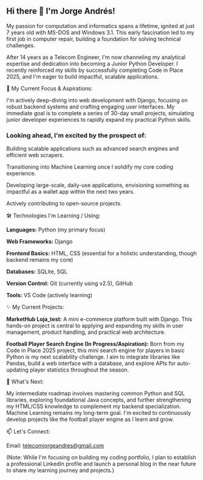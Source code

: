 ## Hi there 👋 I'm Jorge Andrés!

My passion for computation and informatics spans a lifetime, ignited at just 7 years old with MS-DOS and Windows 3.1. This early fascination led to my first job in computer repair, building a foundation for solving technical challenges.

After 14 years as a Telecom Engineer, I'm now channeling my analytical expertise and dedication into becoming a Junior Python Developer. I recently reinforced my skills by successfully completing Code in Place 2025, and I'm eager to build impactful, scalable applications.

🚀 My Current Focus & Aspirations:

I'm actively deep-diving into web development with Django, focusing on robust backend systems and crafting engaging user interfaces. My immediate goal is to complete a series of 30-day small projects, simulating junior developer experiences to rapidly expand my practical Python skills.

### Looking ahead, I'm excited by the prospect of:

Building scalable applications such as advanced search engines and efficient web scrapers.

Transitioning into Machine Learning once I solidify my core coding experience.

Developing large-scale, daily-use applications, envisioning something as impactful as a wallet app within the next two years.

Actively contributing to open-source projects.

🛠️ Technologies I'm Learning / Using:

**Languages:** Python (my primary focus)

**Web Frameworks:** Django

**Frontend Basics:** HTML, CSS (essential for a holistic understanding, though backend remains my core)

**Databases:** SQLite, SQL

**Version Control:** Git (currently using v2.5), GitHub

**Tools:** VS Code (actively learning)

✨ My Current Projects:

**MarketHub Loja_test:** A mini e-commerce platform built with Django. This hands-on project is central to applying and expanding my skills in user management, product handling, and practical web architecture.

**Football Player Search Engine (In Progress/Aspiration):** Born from my Code in Place 2025 project, this mini search engine for players in basic Python is my next scalability challenge. I aim to integrate libraries like Pandas, build a web interface with a database, and explore APIs for auto-updating player statistics throughout the season.

🌱 What's Next:

My intermediate roadmap involves mastering common Python and SQL libraries, exploring foundational Java concepts, and further strengthening my HTML/CSS knowledge to complement my backend specialization. Machine Learning remains my long-term goal. I'm excited to continuously develop projects like the football player engine as I learn and grow.

📫 Let's Connect:

Email: telecomjorgeandres@gmail.com

(Note: While I'm focusing on building my coding portfolio, I plan to establish a professional LinkedIn profile and launch a personal blog in the near future to share my learning journey and projects.)

